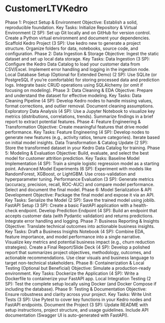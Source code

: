 # CustomerLTVKedro
Phase 1: Project Setup & Environment
Objective: Establish a solid, reproducible foundation.
Key Tasks:
Initialize Repository & Virtual Environment (2 SP):
Set up Git locally and on GitHub for version control.
Create a Python virtual environment and document your dependencies.
Scaffold Kedro Project (3 SP):
Use kedro new to generate a project structure.
Organize folders for data, notebooks, source code, and configuration.
Phase 2: Data Ingestion & Storage
Objective: Ingest the static dataset and set up local data storage.
Key Tasks:
Data Ingestion (3 SP):
Configure the Kedro Data Catalog to load your customer data from CSV/Excel.
Implement error handling and logging in the ingestion node.
Local Database Setup (Optional for Extended Demo) (2 SP):
Use SQLite (or PostgreSQL if you’re comfortable) for storing processed data and prediction logs.
Integrate basic CRUD operations using SQLAlchemy (or omit if focusing on modeling).
Phase 3: Data Cleaning & EDA
Objective: Prepare and understand the dataset for effective modeling.
Key Tasks:
Data Cleaning Pipeline (4 SP):
Develop Kedro nodes to handle missing values, format corrections, and outlier removal.
Document cleaning assumptions.
Exploratory Data Analysis (4 SP):
Use a Jupyter Notebook to visualize key metrics (distributions, correlations, trends).
Summarize findings in a brief report to extract potential features.
Phase 4: Feature Engineering & Transformation
Objective: Create meaningful features that drive model performance.
Key Tasks:
Feature Engineering (4 SP):
Develop nodes to generate new features (e.g., activity ratios, tenure categories).
Iterate based on initial model insights.
Data Transformation & Catalog Update (2 SP):
Store the transformed dataset in your Kedro Data Catalog for training.
Phase 5: Modeling & Evaluation
Objective: Build, evaluate, and select the best model for customer attrition prediction.
Key Tasks:
Baseline Model Implementation (4 SP):
Train a simple logistic regression model as a starting point.
Advanced Model Experiments (6 SP):
Experiment with models like RandomForest, XGBoost, or LightGBM.
Use cross-validation and hyperparameter tuning.
Performance Evaluation (3 SP):
Generate metrics (accuracy, precision, recall, ROC-AUC) and compare model performance.
Select and document the final model.
Phase 6: Model Serialization & API Development
Objective: Package the final model and expose it via an API.
Key Tasks:
Serialize the Model (2 SP):
Save the trained model using joblib.
FastAPI Setup (3 SP):
Create a basic FastAPI application with a health-check endpoint.
Develop Prediction Endpoint (4 SP):
Build an endpoint that accepts customer data (with Pydantic validation) and returns predictions.
Integrate error handling and logging.
Phase 7: Business Reporting & Insights
Objective: Translate technical outcomes into actionable business insights.
Key Tasks:
Draft a Business Insights Notebook (4 SP):
Combine EDA, feature importance, and model performance into a single narrative.
Visualize key metrics and potential business impact (e.g., churn reduction strategies).
Create a Final Report/Slide Deck (4 SP):
Develop a polished report that summarizes project objectives, methodology, outcomes, and actionable recommendations.
Use clear visuals and business language to target non-technical stakeholders.
Phase 8: Containerization & Local Testing (Optional but Beneficial)
Objective: Simulate a production-ready environment.
Key Tasks:
Dockerize the Application (4 SP):
Write a Dockerfile to containerize your FastAPI app.
Local Integration Testing (2 SP):
Test the complete setup locally using Docker (and Docker Compose if including the database).
Phase 9: Testing & Documentation
Objective: Ensure robustness and clarity across your project.
Key Tasks:
Write Unit Tests (3 SP):
Use Pytest to cover key functions in your Kedro nodes and FastAPI endpoints.
Document the Project (3 SP):
Update README with setup instructions, project structure, and usage guidelines.
Include API documentation (Swagger UI is auto-generated with FastAPI).
